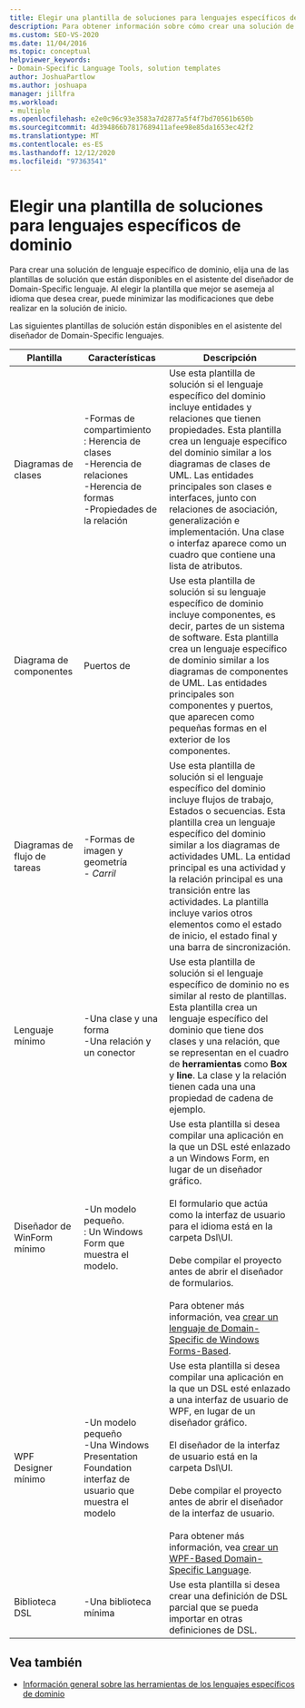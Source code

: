 ```yaml
---
title: Elegir una plantilla de soluciones para lenguajes específicos de dominio
description: Para obtener información sobre cómo crear una solución de lenguaje específico de dominio, elija una de las plantillas de solución que están disponibles en el asistente del diseñador de Domain-Specific lenguaje.
ms.custom: SEO-VS-2020
ms.date: 11/04/2016
ms.topic: conceptual
helpviewer_keywords:
- Domain-Specific Language Tools, solution templates
author: JoshuaPartlow
ms.author: joshuapa
manager: jillfra
ms.workload:
- multiple
ms.openlocfilehash: e2e0c96c93e3583a7d2877a5f4f7bd70561b650b
ms.sourcegitcommit: 4d394866b7817689411afee98e85da1653ec42f2
ms.translationtype: MT
ms.contentlocale: es-ES
ms.lasthandoff: 12/12/2020
ms.locfileid: "97363541"
---
```

# <a name="choosing-a-domain-specific-language-solution-template"></a>Elegir una plantilla de soluciones para lenguajes específicos de dominio
Para crear una solución de lenguaje específico de dominio, elija una de las plantillas de solución que están disponibles en el asistente del diseñador de Domain-Specific lenguaje. Al elegir la plantilla que mejor se asemeja al idioma que desea crear, puede minimizar las modificaciones que debe realizar en la solución de inicio.

 Las siguientes plantillas de solución están disponibles en el asistente del diseñador de Domain-Specific lenguajes.

|Plantilla|Características|Descripción|
|-|-|-|
|Diagramas de clases|-Formas de compartimiento<br />: Herencia de clases<br />-Herencia de relaciones<br />-Herencia de formas<br />-Propiedades de la relación|Use esta plantilla de solución si el lenguaje específico del dominio incluye entidades y relaciones que tienen propiedades. Esta plantilla crea un lenguaje específico del dominio similar a los diagramas de clases de UML. Las entidades principales son clases e interfaces, junto con relaciones de asociación, generalización e implementación. Una clase o interfaz aparece como un cuadro que contiene una lista de atributos.|
|Diagrama de componentes|Puertos de|Use esta plantilla de solución si su lenguaje específico de dominio incluye componentes, es decir, partes de un sistema de software. Esta plantilla crea un lenguaje específico de dominio similar a los diagramas de componentes de UML. Las entidades principales son componentes y puertos, que aparecen como pequeñas formas en el exterior de los componentes.|
|Diagramas de flujo de tareas|-Formas de imagen y geometría<br />-   *Carril*|Use esta plantilla de solución si el lenguaje específico del dominio incluye flujos de trabajo, Estados o secuencias. Esta plantilla crea un lenguaje específico del dominio similar a los diagramas de actividades UML. La entidad principal es una actividad y la relación principal es una transición entre las actividades. La plantilla incluye varios otros elementos como el estado de inicio, el estado final y una barra de sincronización.|
|Lenguaje mínimo|-Una clase y una forma<br />-Una relación y un conector|Use esta plantilla de solución si el lenguaje específico de dominio no es similar al resto de plantillas. Esta plantilla crea un lenguaje específico del dominio que tiene dos clases y una relación, que se representan en el cuadro de **herramientas** como **Box** y **line**. La clase y la relación tienen cada una una propiedad de cadena de ejemplo.|
|Diseñador de WinForm mínimo|-Un modelo pequeño.<br />: Un Windows Form que muestra el modelo.|Use esta plantilla si desea compilar una aplicación en la que un DSL esté enlazado a un Windows Form, en lugar de un diseñador gráfico.<br /><br /> El formulario que actúa como la interfaz de usuario para el idioma está en la carpeta Dsl\UI.<br /><br /> Debe compilar el proyecto antes de abrir el diseñador de formularios.<br /><br /> Para obtener más información, vea [crear un lenguaje de Domain-Specific de Windows Forms-Based](../modeling/creating-a-windows-forms-based-domain-specific-language.md).|
|WPF Designer mínimo|-Un modelo pequeño<br />-Una Windows Presentation Foundation interfaz de usuario que muestra el modelo|Use esta plantilla si desea compilar una aplicación en la que un DSL esté enlazado a una interfaz de usuario de WPF, en lugar de un diseñador gráfico.<br /><br /> El diseñador de la interfaz de usuario está en la carpeta Dsl\UI.<br /><br /> Debe compilar el proyecto antes de abrir el diseñador de la interfaz de usuario.<br /><br /> Para obtener más información, vea [crear un WPF-Based Domain-Specific Language](../modeling/creating-a-wpf-based-domain-specific-language.md).|
|Biblioteca DSL|-Una biblioteca mínima|Use esta plantilla si desea crear una definición de DSL parcial que se pueda importar en otras definiciones de DSL.|

## <a name="see-also"></a>Vea también

- [Información general sobre las herramientas de los lenguajes específicos de dominio](../modeling/overview-of-domain-specific-language-tools.md)
